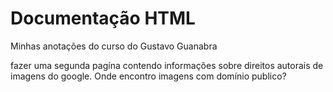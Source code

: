 <h1>Documentação HTML</h1>
<p>Minhas anotações do curso do Gustavo Guanabra</p>

fazer uma segunda pagína contendo informações sobre direitos autorais de imagens do google.
Onde encontro imagens com domínio publico?
